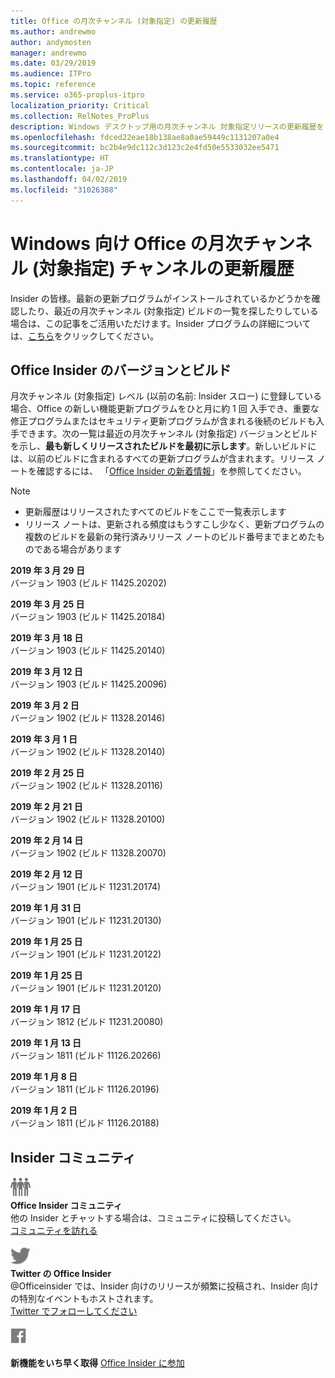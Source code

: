 ```yaml
---
title: Office の月次チャンネル (対象指定) の更新履歴
ms.author: andrewmo
author: andymosten
manager: andrewmo
ms.date: 03/29/2019
ms.audience: ITPro
ms.topic: reference
ms.service: o365-proplus-itpro
localization_priority: Critical
ms.collection: RelNotes_ProPlus
description: Windows デスクトップ用の月次チャンネル 対象指定リリースの更新履歴を Insider の皆様に提供します。
ms.openlocfilehash: fdced22eae18b138ae8a0ae59449c1131207a0e4
ms.sourcegitcommit: bc2b4e9dc112c3d123c2e4fd50e5533032ee5471
ms.translationtype: HT
ms.contentlocale: ja-JP
ms.lasthandoff: 04/02/2019
ms.locfileid: "31026388"
---
```

# <a name="update-history-for-office-monthly-targeted-channel-for-windows"></a>Windows 向け Office の月次チャンネル (対象指定) チャンネルの更新履歴

Insider の皆様。最新の更新プログラムがインストールされているかどうかを確認したり、最近の月次チャンネル (対象指定) ビルドの一覧を探したりしている場合は、この記事をご活用いただけます。Insider プログラムの詳細については、[こちら](https://insider.office.com/)をクリックしてください。

## <a name="office-insider-versions-and-builds"></a>Office Insider のバージョンとビルド

月次チャンネル (対象指定) レベル (以前の名前: Insider スロー) に登録している場合、Office の新しい機能更新プログラムをひと月に約 1 回 入手でき、重要な修正プログラムまたはセキュリティ更新プログラムが含まれる後続のビルドも入手できます。次の一覧は最近の月次チャンネル (対象指定) バージョンとビルドを示し、**最も新しくリリースされたビルドを最初に示します**。新しいビルドには、以前のビルドに含まれるすべての更新プログラムが含まれます。リリース ノートを確認するには、 「[Office Insider の新着情報](https://support.office.com/ja-JP/article/what-s-new-for-office-insiders-c152d1e2-96ff-4ce9-8c14-e74e13847a24)」を参照してください。

> [!NOTE]
> - 更新履歴はリリースされたすべてのビルドをここで一覧表示します
> - リリース ノートは、更新される頻度はもうすこし少なく、更新プログラムの複数のビルドを最新の発行済みリリース ノートのビルド番号までまとめたものである場合があります

**2019 年 3 月 29 日**<br/> バージョン 1903 (ビルド 11425.20202)<br/>

**2019 年 3 月 25 日**<br/> バージョン 1903 (ビルド 11425.20184)<br/>

**2019 年 3 月 18 日**<br/> バージョン 1903 (ビルド 11425.20140)<br/>

**2019 年 3 月 12 日**<br/> バージョン 1903 (ビルド 11425.20096)<br/>

**2019 年 3 月 2 日**<br/> バージョン 1902 (ビルド 11328.20146)<br/>

**2019 年 3 月 1 日**<br/> バージョン 1902 (ビルド 11328.20140)<br/>

**2019 年 2 月 25 日**<br/> バージョン 1902 (ビルド 11328.20116)<br/>

**2019 年 2 月 21 日**<br/> バージョン 1902 (ビルド 11328.20100)<br/>

**2019 年 2 月 14 日**<br/> バージョン 1902 (ビルド 11328.20070)<br/>

**2019 年 2 月 12 日**<br/> バージョン 1901 (ビルド 11231.20174)<br/>

**2019 年 1 月 31 日**<br/> バージョン 1901 (ビルド 11231.20130)<br/> 

**2019 年 1 月 25 日**<br/> バージョン 1901 (ビルド 11231.20122)<br/> 

**2019 年 1 月 25 日**<br/> バージョン 1901 (ビルド 11231.20120)<br/> 

**2019 年 1 月 17 日**<br/> バージョン 1812 (ビルド 11231.20080)<br/> 

**2019 年 1 月 13 日**<br/> バージョン 1811 (ビルド 11126.20266)<br/>

**2019 年 1 月 8 日**<br/> バージョン 1811 (ビルド 11126.20196)<br/> 

**2019 年 1 月 2 日**<br/> バージョン 1811 (ビルド 11126.20188)<br/> 


## <a name="insider-community"></a>Insider コミュニティ

![Insider コミュニティを表示している画像。 ](images/insidercommunity.png)<br/>
**Office Insider コミュニティ**<br/> 他の Insider とチャットする場合は、コミュニティに投稿してください。<br/> 
[コミュニティを訪れる](https://go.microsoft.com/fwlink/?linkid=843493)<br/> 

![Twitter のアイコンを表示している画像。 ](images/twitter.png)<br/>
**Twitter の Office Insider**<br/> @Officeinsider では、Insider 向けのリリースが頻繁に投稿され、Insider 向けの特別なイベントもホストされます。<br/> 
[Twitter でフォローしてください](https://go.microsoft.com/fwlink/?linkid=717717)<br/> 


  [
  ![Facebook のアイコンを表示している画像。 ](images/facebook.png)](https://www.facebook.com/sharer.php?u=https://support.office.com/en-us/article/Update-history-for-Office-Insider-for-Windows-desktop-64bbb317-972a-4933-8b82-cc866f0b067c)       


**新機能をいち早く取得**
[Office Insider に参加](https://insider.office.com/)